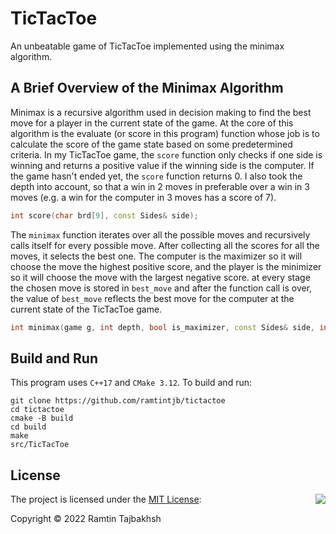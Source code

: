 # TicTacToe
An unbeatable game of TicTacToe implemented using the minimax algorithm.

## A Brief Overview of the Minimax Algorithm
Minimax is a recursive algorithm used in decision making to find the best move for a player in the current state of the game. At the core of this algorithm is the evaluate (or score in this program) function whose job is to calculate the score of the game state based on some predetermined criteria. In my TicTacToe game, the `score` function only checks if one side is winning and returns a positive value if the winning side is the computer. If the game hasn't ended yet, the `score` function returns 0. I also took the depth into account, so that a win in 2 moves in preferable over a win in 3 moves (e.g. a win for the computer in 3 moves has a score of 7).
```cpp
int score(char brd[9], const Sides& side);
```

The `minimax` function iterates over all the possible moves and recursively calls itself for every possible move. After collecting all the scores for all the moves, it selects the best one. The computer is the maximizer so it will choose the move the highest positive score, and the player is the minimizer so it will choose the move with the largest negative score. at every stage the chosen move is stored in `best_move` and after the function call is over, the value of `best_move` reflects the best move for the computer at the current state of the TicTacToe game.
```cpp
int minimax(game g, int depth, bool is_maximizer, const Sides& side, int& best_move);
```

## Build and Run
This program uses `C++17` and `CMake 3.12`. To build and run:

```
git clone https://github.com/ramtintjb/tictactoe
cd tictactoe
cmake -B build
cd build
make
src/TicTacToe
```

## License

<img align="right" src="https://opensource.org/trademarks/opensource/OSI-Approved-License-100X137.png">

The project is licensed under the [MIT License](https://opensource.org/licenses/MIT):

Copyright &copy; 2022 Ramtin Tajbakhsh
